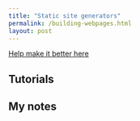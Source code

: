 ```yaml
---
title: "Static site generators"
permalink: /building-webpages.html
layout: post
---
```


<a href="{{ site.github.repository_url }}/tree/master/{{ page.relative_path }}" align = "center">Help make it better here</a>

## Tutorials

## My notes